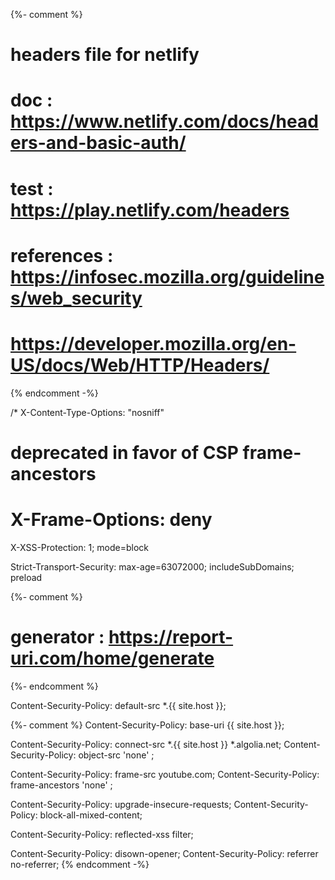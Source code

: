 {%- comment %}
# headers file for netlify
# doc : https://www.netlify.com/docs/headers-and-basic-auth/
# test : https://play.netlify.com/headers
# references : https://infosec.mozilla.org/guidelines/web_security
#              https://developer.mozilla.org/en-US/docs/Web/HTTP/Headers/
{% endcomment -%}

/*
  X-Content-Type-Options: "nosniff"

  # deprecated in favor of CSP frame-ancestors
  # X-Frame-Options: deny

  X-XSS-Protection: 1; mode=block

  Strict-Transport-Security: max-age=63072000; includeSubDomains; preload

{%- comment %}
  # generator : https://report-uri.com/home/generate
{%- endcomment %}

  Content-Security-Policy: default-src *.{{ site.host }};

{%- comment %}
  Content-Security-Policy: base-uri {{ site.host }};

  Content-Security-Policy: connect-src *.{{ site.host }} *.algolia.net;
  Content-Security-Policy: object-src 'none' ;

  Content-Security-Policy: frame-src youtube.com;
  Content-Security-Policy: frame-ancestors 'none' ;

  Content-Security-Policy: upgrade-insecure-requests;
  Content-Security-Policy: block-all-mixed-content;

  Content-Security-Policy: reflected-xss filter;

  Content-Security-Policy: disown-opener;
  Content-Security-Policy: referrer no-referrer;
{% endcomment -%}

